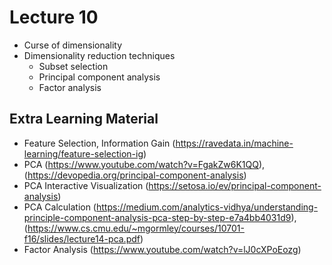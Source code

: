 # Lecture 10
- Curse of dimensionality
- Dimensionality reduction techniques
  - Subset selection
  - Principal component analysis
  - Factor analysis

## Extra Learning Material
- Feature Selection, Information Gain (https://ravedata.in/machine-learning/feature-selection-ig)
- PCA (https://www.youtube.com/watch?v=FgakZw6K1QQ), (https://devopedia.org/principal-component-analysis)
- PCA Interactive Visualization (https://setosa.io/ev/principal-component-analysis)
- PCA Calculation (https://medium.com/analytics-vidhya/understanding-principle-component-analysis-pca-step-by-step-e7a4bb4031d9), (https://www.cs.cmu.edu/~mgormley/courses/10701-f16/slides/lecture14-pca.pdf)
- Factor Analysis (https://www.youtube.com/watch?v=lJ0cXPoEozg)
